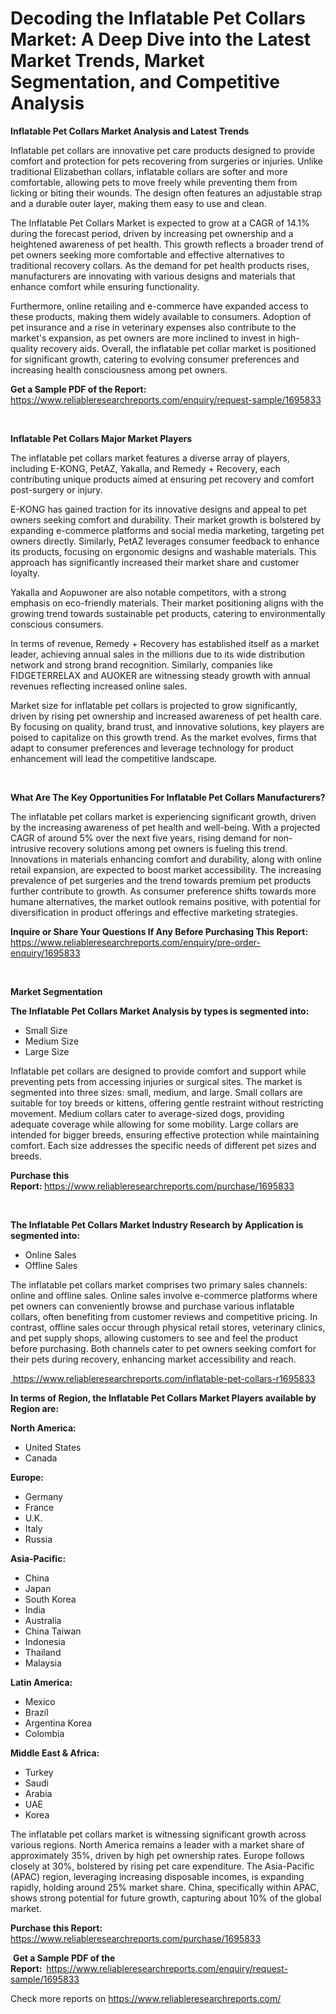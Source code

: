 <p><h1>Decoding the Inflatable Pet Collars Market: A Deep Dive into the Latest Market Trends, Market Segmentation, and Competitive Analysis</h1></p><p><strong>Inflatable Pet Collars Market Analysis and Latest Trends</strong></p>
<p><p>Inflatable pet collars are innovative pet care products designed to provide comfort and protection for pets recovering from surgeries or injuries. Unlike traditional Elizabethan collars, inflatable collars are softer and more comfortable, allowing pets to move freely while preventing them from licking or biting their wounds. The design often features an adjustable strap and a durable outer layer, making them easy to use and clean.</p><p>The Inflatable Pet Collars Market is expected to grow at a CAGR of 14.1% during the forecast period, driven by increasing pet ownership and a heightened awareness of pet health. This growth reflects a broader trend of pet owners seeking more comfortable and effective alternatives to traditional recovery collars. As the demand for pet health products rises, manufacturers are innovating with various designs and materials that enhance comfort while ensuring functionality. </p><p>Furthermore, online retailing and e-commerce have expanded access to these products, making them widely available to consumers. Adoption of pet insurance and a rise in veterinary expenses also contribute to the market's expansion, as pet owners are more inclined to invest in high-quality recovery aids. Overall, the inflatable pet collar market is positioned for significant growth, catering to evolving consumer preferences and increasing health consciousness among pet owners.</p></p>
<p><strong>Get a Sample PDF of the Report:&nbsp;</strong> <a href="https://www.reliableresearchreports.com/enquiry/request-sample/1695833?utm_campaign=2737&utm_medium=2&utm_source=Github&utm_content=ia&utm_term=04042025&utm_id=inflatable-pet-collars">https://www.reliableresearchreports.com/enquiry/request-sample/1695833</a></p>
<p>&nbsp;</p>
<p><strong>Inflatable Pet Collars Major Market Players</strong></p>
<p><p>The inflatable pet collars market features a diverse array of players, including E-KONG, PetAZ, Yakalla, and Remedy + Recovery, each contributing unique products aimed at ensuring pet recovery and comfort post-surgery or injury. </p><p>E-KONG has gained traction for its innovative designs and appeal to pet owners seeking comfort and durability. Their market growth is bolstered by expanding e-commerce platforms and social media marketing, targeting pet owners directly. Similarly, PetAZ leverages consumer feedback to enhance its products, focusing on ergonomic designs and washable materials. This approach has significantly increased their market share and customer loyalty.</p><p>Yakalla and Aopuwoner are also notable competitors, with a strong emphasis on eco-friendly materials. Their market positioning aligns with the growing trend towards sustainable pet products, catering to environmentally conscious consumers. </p><p>In terms of revenue, Remedy + Recovery has established itself as a market leader, achieving annual sales in the millions due to its wide distribution network and strong brand recognition. Similarly, companies like FIDGETERRELAX and AUOKER are witnessing steady growth with annual revenues reflecting increased online sales. </p><p>Market size for inflatable pet collars is projected to grow significantly, driven by rising pet ownership and increased awareness of pet health care. By focusing on quality, brand trust, and innovative solutions, key players are poised to capitalize on this growth trend. As the market evolves, firms that adapt to consumer preferences and leverage technology for product enhancement will lead the competitive landscape.</p></p>
<p>&nbsp;</p>
<p><strong>What Are The Key Opportunities For Inflatable Pet Collars Manufacturers?</strong></p>
<p><p>The inflatable pet collars market is experiencing significant growth, driven by the increasing awareness of pet health and well-being. With a projected CAGR of around 5% over the next five years, rising demand for non-intrusive recovery solutions among pet owners is fueling this trend. Innovations in materials enhancing comfort and durability, along with online retail expansion, are expected to boost market accessibility. The increasing prevalence of pet surgeries and the trend towards premium pet products further contribute to growth. As consumer preference shifts towards more humane alternatives, the market outlook remains positive, with potential for diversification in product offerings and effective marketing strategies.</p></p>
<p><strong>Inquire or Share Your Questions If Any Before Purchasing This Report:</strong> <a href="https://www.reliableresearchreports.com/enquiry/pre-order-enquiry/1695833?utm_campaign=2737&utm_medium=2&utm_source=Github&utm_content=ia&utm_term=04042025&utm_id=inflatable-pet-collars">https://www.reliableresearchreports.com/enquiry/pre-order-enquiry/1695833</a></p>
<p>&nbsp;</p>
<p><strong>Market Segmentation</strong></p>
<p><strong>The Inflatable Pet Collars Market Analysis by types is segmented into:</strong></p>
<p><ul><li>Small Size</li><li>Medium Size</li><li>Large Size</li></ul></p>
<p><p>Inflatable pet collars are designed to provide comfort and support while preventing pets from accessing injuries or surgical sites. The market is segmented into three sizes: small, medium, and large. Small collars are suitable for toy breeds or kittens, offering gentle restraint without restricting movement. Medium collars cater to average-sized dogs, providing adequate coverage while allowing for some mobility. Large collars are intended for bigger breeds, ensuring effective protection while maintaining comfort. Each size addresses the specific needs of different pet sizes and breeds.</p></p>
<p><strong>Purchase this Report:&nbsp;</strong><a href="https://www.reliableresearchreports.com/purchase/1695833?utm_campaign=2737&utm_medium=2&utm_source=Github&utm_content=ia&utm_term=04042025&utm_id=inflatable-pet-collars">https://www.reliableresearchreports.com/purchase/1695833</a></p>
<p>&nbsp;</p>
<p><strong>The Inflatable Pet Collars Market Industry Research by Application is segmented into:</strong></p>
<p><ul><li>Online Sales</li><li>Offline Sales</li></ul></p>
<p><p>The inflatable pet collars market comprises two primary sales channels: online and offline sales. Online sales involve e-commerce platforms where pet owners can conveniently browse and purchase various inflatable collars, often benefiting from customer reviews and competitive pricing. In contrast, offline sales occur through physical retail stores, veterinary clinics, and pet supply shops, allowing customers to see and feel the product before purchasing. Both channels cater to pet owners seeking comfort for their pets during recovery, enhancing market accessibility and reach.</p></p>
<p><a href="https://www.reliableresearchreports.com/inflatable-pet-collars-r1695833?utm_campaign=2737&utm_medium=2&utm_source=Github&utm_content=ia&utm_term=04042025&utm_id=inflatable-pet-collars">&nbsp;https://www.reliableresearchreports.com/inflatable-pet-collars-r1695833</a></p>
<p><strong>In terms of Region, the Inflatable Pet Collars Market Players available by Region are:</strong></p>
<p>
    <p> <strong> North America: </strong>
        <ul>
            <li>United States</li>
            <li>Canada</li>
        </ul>
        </p> 
    <p> <strong> Europe: </strong>
        <ul>
            <li>Germany</li>
            <li>France</li>
            <li>U.K.</li>
            <li>Italy</li>
            <li>Russia</li>
        </ul>
        </p> 
    <p> <strong> Asia-Pacific: </strong>
        <ul>
            <li>China</li>
            <li>Japan</li>
            <li>South Korea</li>
            <li>India</li>
            <li>Australia</li>
            <li>China Taiwan</li>
            <li>Indonesia</li>
            <li>Thailand</li>
            <li>Malaysia</li>
        </ul>
        </p> 
    <p> <strong> Latin America: </strong>
        <ul>
            <li>Mexico</li>
            <li>Brazil</li>
            <li>Argentina Korea</li>
            <li>Colombia</li>
        </ul>
        </p> 
    <p> <strong> Middle East & Africa: </strong>
        <ul>
            <li>Turkey</li>
            <li>Saudi</li>
            <li>Arabia</li>
            <li>UAE</li>
            <li>Korea</li>
        </ul>
    </p>
    </p>
<p><p>The inflatable pet collars market is witnessing significant growth across various regions. North America remains a leader with a market share of approximately 35%, driven by high pet ownership rates. Europe follows closely at 30%, bolstered by rising pet care expenditure. The Asia-Pacific (APAC) region, leveraging increasing disposable incomes, is expanding rapidly, holding around 25% market share. China, specifically within APAC, shows strong potential for future growth, capturing about 10% of the global market.</p></p>
<p><strong>Purchase this Report: </strong><a href="https://www.reliableresearchreports.com/purchase/1695833?utm_campaign=2737&utm_medium=2&utm_source=Github&utm_content=ia&utm_term=04042025&utm_id=inflatable-pet-collars">https://www.reliableresearchreports.com/purchase/1695833</a></p>
<p>&nbsp;<strong>Get a Sample PDF of the Report:&nbsp;&nbsp;</strong><a href="https://www.reliableresearchreports.com/enquiry/request-sample/1695833?utm_campaign=2737&utm_medium=2&utm_source=Github&utm_content=ia&utm_term=04042025&utm_id=inflatable-pet-collars">https://www.reliableresearchreports.com/enquiry/request-sample/1695833</a></p>
<p><strong></strong></p>
<p>Check more reports on <a href="https://www.reliableresearchreports.com/?utm_campaign=2737&utm_medium=2&utm_source=Github&utm_content=ia&utm_term=04042025&utm_id=inflatable-pet-collars">https://www.reliableresearchreports.com/</a></p>